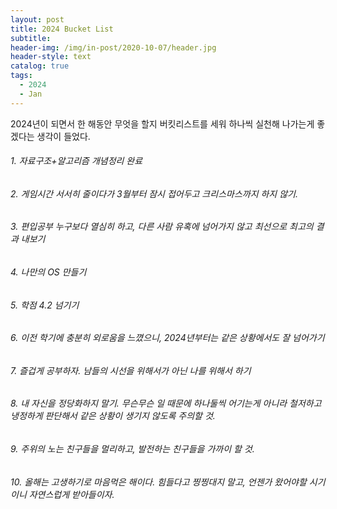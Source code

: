 ```yaml
---
layout: post
title: 2024 Bucket List
subtitle: 
header-img: /img/in-post/2020-10-07/header.jpg
header-style: text
catalog: true
tags:
  - 2024
  - Jan
---
```


2024년이 되면서 한 해동안 무엇을 할지 버킷리스트를 세워 하나씩 실천해 나가는게 좋겠다는 생각이 들었다. 

###### 1. 자료구조+알고리즘 개념정리 완료

###### 2. 게임시간 서서히 줄이다가 3월부터 잠시 접어두고 크리스마스까지 하지 않기.

###### 3. 편입공부 누구보다 열심히 하고, 다른 사람 유혹에 넘어가지 않고 최선으로 최고의 결과 내보기

###### 4. 나만의 OS 만들기

###### 5. 학점 4.2 넘기기

###### 6. 이전 학기에 충분히 외로움을 느꼈으니, 2024년부터는 같은 상황에서도 잘 넘어가기

###### 7. 즐겁게 공부하자. 남들의 시선을 위해서가 아닌 나를 위해서 하기

###### 8. 내 자신을 정당화하지 말기. 무슨무슨 일 때문에 하나둘씩 어기는게 아니라 철저하고 냉정하게 판단해서 같은 상황이 생기지 않도록 주의할 것.

###### 9. 주위의 노는 친구들을 멀리하고, 발전하는 친구들을 가까이 할 것.

###### 10. 올해는 고생하기로 마음먹은 해이다. 힘들다고 찡찡대지 말고, 언젠가 왔어야할 시기이니 자연스럽게 받아들이자.